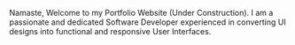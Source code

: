 Namaste,
Welcome to my Portfolio Website (Under Construction).
I am a passionate and dedicated Software Developer  experienced in converting UI designs into functional and responsive User Interfaces.
